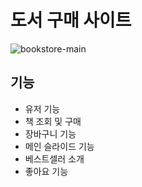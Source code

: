 
# 도서 구매 사이트 

![bookstore-main](https://github.com/user-attachments/assets/b806c976-7bb9-4119-bc35-d288c4ba0d9c)


## 기능 

- 유저 기능
- 책 조회 및 구매
- 장바구니 기능
- 메인 슬라이드 기능
- 베스트셀러 소개
- 좋아요 기능
